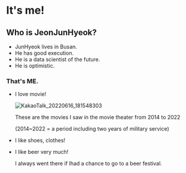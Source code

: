 # **It's me!**

 ## **Who is JeonJunHyeok?**

+ JunHyeok lives in Busan.
+ He has good execution.
+ He is a data scientist of the future.
+ He is optimistic.

### **That's ME.**

+ I love movie!

  ![KakaoTalk_20220616_181548303](README.assets/KakaoTalk_20220616_181548303.jpg) 

  These are the movies I saw in the movie theater from 2014 to 2022

  (2014~2022 = a period including two years of military service)

+ I like shoes, clothes!

+ I like beer very much!

  I always went there if Ihad a chance to go to a beer festival.